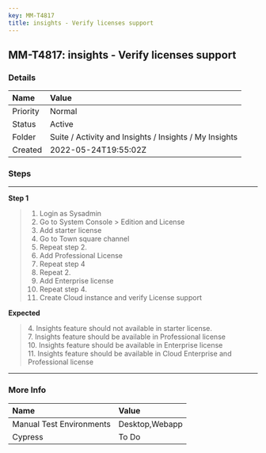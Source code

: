 ```yaml
---
key: MM-T4817
title: insights - Verify licenses support
---
```


## MM-T4817: insights - Verify licenses support

### Details

| Name     | Value                                                  |
| :------- | :----------------------------------------------------- |
| Priority | Normal                                                 |
| Status   | Active                                                 |
| Folder   | Suite / Activity and Insights / Insights / My Insights |
| Created  | 2022-05-24T19:55:02Z                                   |

### Steps

<hr/>

**Step 1**

> <article><ol><li>Login as Sysadmin</li><li>Go to System Console &gt; Edition and License</li><li>Add starter license </li><li>Go to Town square channel</li><li>Repeat step 2.</li><li>Add Professional License</li><li>Repeat step 4</li><li>Repeat 2.</li><li>Add Enterprise license</li><li>Repeat step 4.</li><li>Create Cloud instance and verify License support</li></ol></article>

**Expected**

> <article>4. Insights feature should not available in starter license.<br />7. Insights feature should be available in Professional license<br />10. Insights feature should be available in Enterprise license<br />11. Insights feature should be available in Cloud Enterprise and Professional license</article>

<hr/>

### More Info

| Name                     | Value          |
| :----------------------- | :------------- |
| Manual Test Environments | Desktop,Webapp |
| Cypress                  | To Do          |
